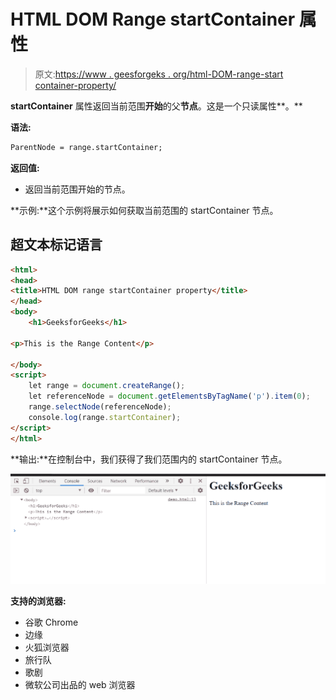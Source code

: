 # HTML DOM Range startContainer 属性

> 原文:[https://www . geesforgeks . org/html-DOM-range-start container-property/](https://www.geeksforgeeks.org/html-dom-range-startcontainer-property/)

**startContainer** 属性返回当前范围**开始**的父**节点**。这是一个只读属性**。**

**语法:**

```html
ParentNode = range.startContainer;

```

**返回值:**

*   返回当前范围开始的节点。

**示例:**这个示例将展示如何获取当前范围的 startContainer 节点。

## 超文本标记语言

```html
<html>
<head>
<title>HTML DOM range startContainer property</title>   
</head>
<body>
    <h1>GeeksforGeeks</h1>

<p>This is the Range Content</p>

</body>
<script>
    let range = document.createRange();
    let referenceNode = document.getElementsByTagName('p').item(0);
    range.selectNode(referenceNode);
    console.log(range.startContainer);
</script>
</html>
```

**输出:**在控制台中，我们获得了我们范围内的 startContainer 节点。

![](img/06731fe319be386c9e95d2f5f60f28d6.png)

**支持的浏览器:**

*   谷歌 Chrome
*   边缘
*   火狐浏览器
*   旅行队
*   歌剧
*   微软公司出品的 web 浏览器